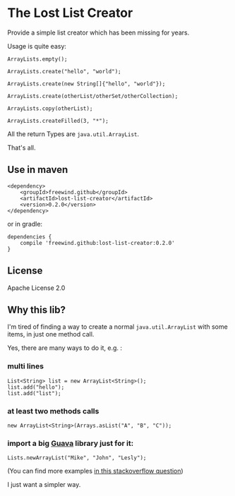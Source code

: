 The Lost List Creator
=====================

Provide a simple list creator which has been missing for years.

Usage is quite easy:

```
ArrayLists.empty();

ArrayLists.create("hello", "world");

ArrayLists.create(new String[]{"hello", "world"});

ArrayLists.create(otherList/otherSet/otherCollection);

ArrayLists.copy(otherList);

ArrayLists.createFilled(3, "*");
```

All the return Types are `java.util.ArrayList`.

That's all.

Use in maven
------------

```
<dependency>
    <groupId>freewind.github</groupId>
    <artifactId>lost-list-creator</artifactId>
    <version>0.2.0</version>
</dependency>
```

or in gradle:

```
dependencies {
    compile 'freewind.github:lost-list-creator:0.2.0'
}
```

License
-------

Apache License 2.0

Why this lib?
-------------

I'm tired of finding a way to create a normal `java.util.ArrayList` with some items, in just one method call.

Yes, there are many ways to do it, e.g. :

### multi lines

```
List<String> list = new ArrayList<String>();
list.add("hello");
list.add("list");
```

### at least two methods calls

```
new ArrayList<String>(Arrays.asList("A", "B", "C"));
```

### import a big [Guava](https://github.com/google/guava) library just for it:

```
Lists.newArrayList("Mike", "John", "Lesly");
```

(You can find more examples [in this stackoverflow question](https://stackoverflow.com/questions/858572/how-to-make-a-new-list-in-java))

I just want a simpler way.


